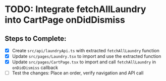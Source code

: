 # TODO: Integrate fetchAllLaundry into CartPage onDidDismiss

## Steps to Complete:
- [x] Create `src/api/laundryApi.ts` with extracted `fetchAllLaundry` function
- [x] Update `src/pages/Laundry.tsx` to import and use the extracted function
- [x] Update `src/pages/CartPage.tsx` to import and call `fetchAllLaundry` in `onDidDismiss` callback
- [ ] Test the changes: Place an order, verify navigation and API call

